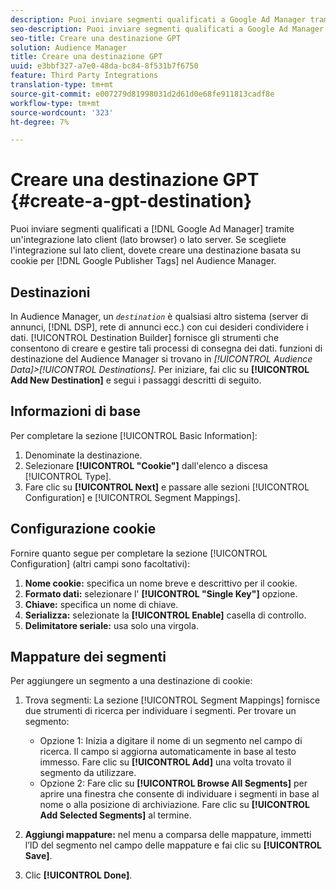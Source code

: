 ```yaml
---
description: Puoi inviare segmenti qualificati a Google Ad Manager tramite un'integrazione lato client (lato browser) o lato server. Se scegliete l’integrazione sul lato client, dovete creare una destinazione basata su cookie per i tag di Google Publisher in  Audience Manager.
seo-description: Puoi inviare segmenti qualificati a Google Ad Manager tramite un'integrazione lato client (lato browser) o lato server. Se scegliete l’integrazione sul lato client, dovete creare una destinazione basata su cookie per i tag di Google Publisher in  Audience Manager.
seo-title: Creare una destinazione GPT
solution: Audience Manager
title: Creare una destinazione GPT
uuid: e3bbf327-a7e0-48da-bc84-8f531b7f6750
feature: Third Party Integrations
translation-type: tm+mt
source-git-commit: e007279d81998031d2d61d0e68fe911813cadf8e
workflow-type: tm+mt
source-wordcount: '323'
ht-degree: 7%

---
```



# Creare una destinazione GPT {#create-a-gpt-destination}

Puoi inviare segmenti qualificati a [!DNL Google Ad Manager] tramite un&#39;integrazione lato client (lato browser) o lato server. Se scegliete l&#39;integrazione sul lato client, dovete creare una destinazione basata su cookie per [!DNL Google Publisher Tags] nel  Audience Manager.

## Destinazioni 

In  Audience Manager, un *`destination`* è qualsiasi altro sistema (server di annunci, [!DNL DSP], rete di annunci ecc.) con cui desideri condividere i dati. [!UICONTROL Destination Builder] fornisce gli strumenti che consentono di creare e gestire tali processi di consegna dei dati.  funzioni di destinazione del Audience Manager si trovano in *[!UICONTROL Audience Data]>[!UICONTROL Destinations]*. Per iniziare, fai clic su **[!UICONTROL Add New Destination]** e segui i passaggi descritti di seguito.

## Informazioni di base

Per completare la sezione [!UICONTROL Basic Information]:

1. Denominate la destinazione.
1. Selezionare **[!UICONTROL "Cookie"]** dall&#39;elenco a discesa [!UICONTROL Type].
1. Fare clic su **[!UICONTROL Next]** e passare alle sezioni [!UICONTROL Configuration] e [!UICONTROL Segment Mappings].

## Configurazione cookie

Fornire quanto segue per completare la sezione [!UICONTROL Configuration] (altri campi sono facoltativi):

1. **Nome cookie:** specifica un nome breve e descrittivo per il cookie.
1. **Formato dati:** selezionare l&#39; **[!UICONTROL "Single Key"]** opzione.
1. **Chiave:** specifica un nome di chiave.
1. **Serializza:** selezionate la  **[!UICONTROL Enable]** casella di controllo.
1. **Delimitatore seriale:** usa solo una virgola.

## Mappature dei segmenti

Per aggiungere un segmento a una destinazione di cookie:

1. Trova segmenti: La sezione [!UICONTROL Segment Mappings] fornisce due strumenti di ricerca per individuare i segmenti. Per trovare un segmento:

   * Opzione 1: Inizia a digitare il nome di un segmento nel campo di ricerca. Il campo si aggiorna automaticamente in base al testo immesso. Fare clic su **[!UICONTROL Add]** una volta trovato il segmento da utilizzare.
   * Opzione 2: Fare clic su **[!UICONTROL Browse All Segments]** per aprire una finestra che consente di individuare i segmenti in base al nome o alla posizione di archiviazione. Fare clic su **[!UICONTROL Add Selected Segments]** al termine.

1. **Aggiungi mappature:** nel menu a comparsa delle mappature, immetti l’ID del segmento nel campo delle mappature e fai clic su  **[!UICONTROL Save]**.

1. Clic **[!UICONTROL Done]**.